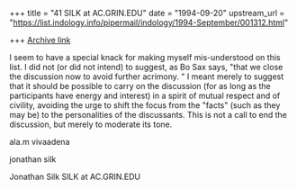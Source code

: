 +++
title = "41 SILK at AC.GRIN.EDU"
date = "1994-09-20"
upstream_url = "https://list.indology.info/pipermail/indology/1994-September/001312.html"

+++
[Archive link](https://list.indology.info/pipermail/indology/1994-September/001312.html)

I seem to have a special knack for making myself mis-understood on this
list.  I did not (or did not intend) to suggest, as Bo Sax says, "that we
close the discussion now to
avoid further acrimony. "  I meant merely to suggest that it should be
possible to carry on the discussion (for as long as the participants have
energy and interest) in a spirit of mutual respect and of civility,
avoiding the urge to shift the focus from the "facts" (such as they may be)
to the personalities of the discussants.  This is not a call to end the
discussion, but merely to moderate its tone.

ala.m vivaadena

jonathan silk

Jonathan Silk
SILK at AC.GRIN.EDU







